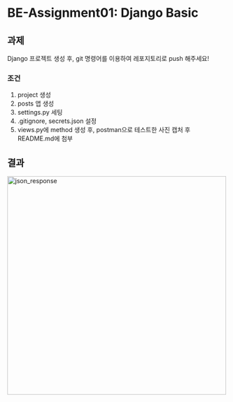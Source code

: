 # BE-Assignment01: Django Basic
## 과제
Django 프로젝트 생성 후, git 명령어를 이용하여 레포지토리로 push 해주세요!  

### 조건
1. project 생성  
2. posts 앱 생성  
3. settings.py 세팅  
4. .gitignore, secrets.json 설정  
5. views.py에 method 생성 후, postman으로 테스트한 사진 캡처 후 README.md에 첨부  
  

## 결과
<img width="500" alt="json_response" src="https://user-images.githubusercontent.com/102007066/176117789-4cc07333-271f-4fa6-a75e-260343c248c2.PNG">
